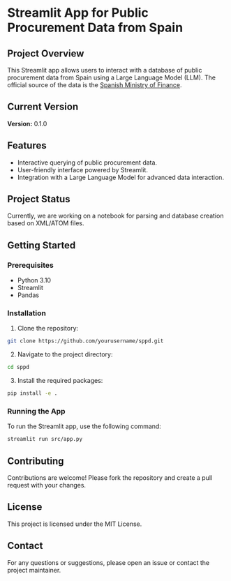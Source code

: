 # Streamlit App for Public Procurement Data from Spain

## Project Overview

This Streamlit app allows users to interact with a database of public procurement data from Spain using a Large Language Model (LLM). The official source of the data is the [Spanish Ministry of Finance](https://www.hacienda.gob.es/es-ES/GobiernoAbierto/Datos%20Abiertos/Paginas/LicitacionesContratante.aspx).

## Current Version

**Version:** 0.1.0

## Features

- Interactive querying of public procurement data.
- User-friendly interface powered by Streamlit.
- Integration with a Large Language Model for advanced data interaction.

## Project Status

Currently, we are working on a notebook for parsing and database creation based on XML/ATOM files.

## Getting Started

### Prerequisites

- Python 3.10
- Streamlit
- Pandas

### Installation

1. Clone the repository:
  ```sh
  git clone https://github.com/yourusername/sppd.git
  ```
2. Navigate to the project directory:
  ```sh
  cd sppd
  ```
3. Install the required packages:
  ```sh
  pip install -e .
  ```

### Running the App

To run the Streamlit app, use the following command:
```sh
streamlit run src/app.py
```

## Contributing

Contributions are welcome! Please fork the repository and create a pull request with your changes.

## License

This project is licensed under the MIT License.

## Contact

For any questions or suggestions, please open an issue or contact the project maintainer.
